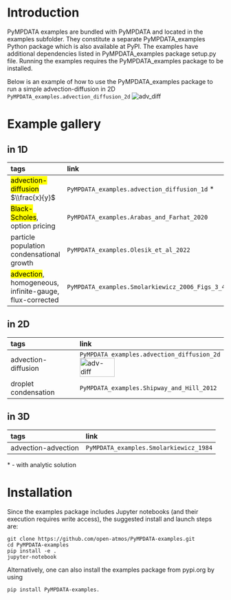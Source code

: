 # Introduction
PyMPDATA examples are bundled with PyMPDATA and located in the examples subfolder.
They constitute a separate PyMPDATA_examples Python package which is also available at PyPI.
The examples have additional dependencies listed in PyMPDATA_examples package setup.py file.
Running the examples requires the PyMPDATA_examples package to be installed.

Below is an example of how to use the PyMPDATA_examples package to run a simple advection-diffusion in 2D
`PyMPDATA_examples.advection_diffusion_2d`
![adv_diff](https://github.com/open-atmos/PyMPDATA/releases/download/tip/advection_diffusion.gif)

# Example gallery

## in 1D
| tags                                                                                   | link                                         |
|:---------------------------------------------------------------------------------------|:---------------------------------------------|
| <mark>advection-diffusion</mark><br/>$\\frac{x}{y}$                                    | `PyMPDATA_examples.advection_diffusion_1d` * |
| <mark>Black-Scholes</mark>, option pricing                                             | `PyMPDATA_examples.Arabas_and_Farhat_2020`   |
| particle population condensational growth                                              | `PyMPDATA_examples.Olesik_et_al_2022`|
| <mark>advection</mark>, homogeneous, infinite-gauge, flux-corrected                    | `PyMPDATA_examples.Smolarkiewicz_2006_Figs_3_4_10_11_12`|
## in 2D
| tags                 | link                                                                                                                                                                       |
|:---------------------|:---------------------------------------------------------------------------------------------------------------------------------------------------------------------------|
| advection-diffusion  | `PyMPDATA_examples.advection_diffusion_2d`<br/><img src="https://github.com/open-atmos/PyMPDATA/releases/download/tip/advection_diffusion.gif" width="50%" alt="adv-diff"> |
| droplet condensation | `PyMPDATA_examples.Shipway_and_Hill_2012`                                                                                                                                  |

## in 3D
| tags                | link                                       |
|:--------------------|:-------------------------------------------|
| advection-advection | `PyMPDATA_examples.Smolarkiewicz_1984` |
\* - with analytic solution

# Installation
Since the examples package includes Jupyter notebooks (and their execution requires write access), the suggested install and launch steps are:

```
git clone https://github.com/open-atmos/PyMPDATA-examples.git
cd PyMPDATA-examples
pip install -e .
jupyter-notebook
```

Alternatively, one can also install the examples package from pypi.org by using
```
pip install PyMPDATA-examples.
```
